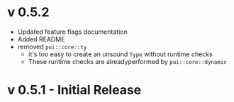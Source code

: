 # v 0.5.2

* Updated feature flags documentation
* Added README
* removed `pui::core::ty`
    * it's too easy to create an unsound `Type` without runtime checks
    * These runtime checks are alreadyperformed by `pui::core::dynamic`

# v 0.5.1 - Initial Release
